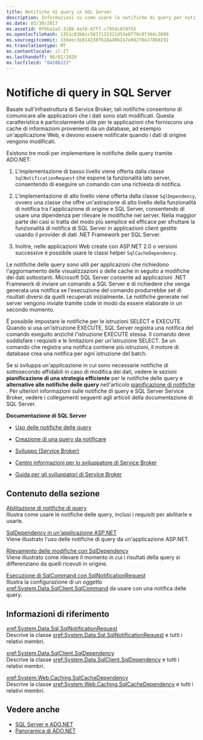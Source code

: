 ```yaml
---
title: Notifiche di query in SQL Server
description: Informazioni su come usare le notifiche di query per notificare alle applicazioni quando i dati sono stati modificati in un database di SQL Server, ad esempio, per aggiornare le visualizzazioni dell'applicazione.
ms.date: 03/30/2017
ms.assetid: 0f0ba1a1-3180-4af8-87f7-c795dc8f8f55
ms.openlocfilehash: 1351c83b6cc5837115321d53e8779c0f364c3099
ms.sourcegitcommit: 33deec3e814238fb18a49b2a7e89278e27888291
ms.translationtype: MT
ms.contentlocale: it-IT
ms.lasthandoff: 06/02/2020
ms.locfileid: "84286223"
---
```

# <a name="query-notifications-in-sql-server"></a>Notifiche di query in SQL Server
Basate sull'infrastruttura di Service Broker, tali notifiche consentono di comunicare alle applicazioni che i dati sono stati modificati. Questa caratteristica è particolarmente utile per le applicazioni che forniscono una cache di informazioni provenienti da un database, ad esempio un'applicazione Web, e devono essere notificate quando i dati di origine vengono modificati.  
  
 Esistono tre modi per implementare le notifiche delle query tramite ADO.NET:  
  
1. L'implementazione di basso livello viene offerta dalla classe `SqlNotificationRequest` che espone la funzionalità lato server, consentendo di eseguire un comando con una richiesta di notifica.  
  
2. L'implementazione di alto livello viene offerta dalla classe `SqlDependency`, ovvero una classe che offre un'astrazione di alto livello della funzionalità di notifica tra l'applicazione di origine e SQL Server, consentendo di usare una dipendenza per rilevare le modifiche nel server. Nella maggior parte dei casi si tratta del modo più semplice ed efficace per sfruttare la funzionalità di notifica di SQL Server in applicazioni client gestite usando il provider di dati .NET Framework per SQL Server.  
  
3. Inoltre, nelle applicazioni Web create con ASP.NET 2.0 o versioni successive è possibile usare le classi helper `SqlCacheDependency`.  
  
 Le notifiche delle query sono utili per applicazioni che richiedono l'aggiornamento delle visualizzazioni o delle cache in seguito a modifiche dei dati sottostanti. Microsoft SQL Server consente ad applicazioni .NET Framework di inviare un comando a SQL Server e di richiedere che venga generata una notifica se l'esecuzione del comando produrrebbe set di risultati diversi da quelli recuperati inizialmente. Le notifiche generate nel server vengono inviate tramite code in modo da essere elaborate in un secondo momento.  
  
 È possibile impostare le notifiche per le istruzioni SELECT e EXECUTE. Quando si usa un'istruzione EXECUTE, SQL Server registra una notifica del comando eseguito anziché l'istruzione EXECUTE stessa. Il comando deve soddisfare i requisiti e le limitazioni per un'istruzione SELECT. Se un comando che registra una notifica contiene più istruzioni, il motore di database crea una notifica per ogni istruzione del batch.  
  
 Se si sviluppa un'applicazione in cui sono necessarie notifiche di sottosecondo affidabili in caso di modifica dei dati, vedere le sezioni **pianificazione di una strategia efficiente** per le notifiche delle query e **alternative alle notifiche delle query** nell'articolo [pianificazione di notifiche](https://docs.microsoft.com/previous-versions/sql/sql-server-2008-r2/ms187528(v=sql.105)) . Per ulteriori informazioni sulle notifiche di query e SQL Server Service Broker, vedere i collegamenti seguenti agli articoli della documentazione di SQL Server.  
  
 **Documentazione di SQL Server**  
  
- [Uso delle notifiche delle query](https://docs.microsoft.com/previous-versions/sql/sql-server-2008-r2/ms175110(v=sql.105))  
  
- [Creazione di una query da notificare](https://docs.microsoft.com/previous-versions/sql/sql-server-2008-r2/ms181122(v=sql.105))  
  
- [Sviluppo (Service Broker)](https://docs.microsoft.com/previous-versions/sql/sql-server-2008-r2/bb522889(v=sql.105))  
  
- [Centro informazioni per lo sviluppatore di Service Broker](https://docs.microsoft.com/previous-versions/sql/sql-server-2008-r2/ms166100(v=sql.105))  
  
- [Guida per gli sviluppatori di Service Broker](https://docs.microsoft.com/previous-versions/sql/sql-server-2008-r2/bb522908(v=sql.105))  
  
## <a name="in-this-section"></a>Contenuto della sezione  
 [Abilitazione di notifiche di query](enabling-query-notifications.md)  
 Illustra come usare le notifiche delle query, inclusi i requisiti per abilitarle e usarle.  
  
 [SqlDependency in un'applicazione ASP.NET](sqldependency-in-an-aspnet-app.md)  
 Viene illustrato l'uso delle notifiche di query da un'applicazione ASP.NET.  
  
 [Rilevamento delle modifiche con SqlDependency](detecting-changes-with-sqldependency.md)  
 Viene illustrato come rilevare il momento in cui i risultati della query si differenziano da quelli ricevuti in origine.  
  
 [Esecuzione di SqlCommand con SqlNotificationRequest](sqlcommand-execution-with-a-sqlnotificationrequest.md)  
 Illustra la configurazione di un oggetto <xref:System.Data.SqlClient.SqlCommand> da usare con una notifica delle query.  
  
## <a name="reference"></a>Informazioni di riferimento  
 <xref:System.Data.Sql.SqlNotificationRequest>  
 Descrive la classe <xref:System.Data.Sql.SqlNotificationRequest> e tutti i relativi membri.  
  
 <xref:System.Data.SqlClient.SqlDependency>  
 Descrive la classe <xref:System.Data.SqlClient.SqlDependency> e tutti i relativi membri.  
  
 <xref:System.Web.Caching.SqlCacheDependency>  
 Descrive la classe <xref:System.Web.Caching.SqlCacheDependency> e tutti i relativi membri.  
  
## <a name="see-also"></a>Vedere anche

- [SQL Server e ADO.NET](index.md)
- [Panoramica di ADO.NET](../ado-net-overview.md)
